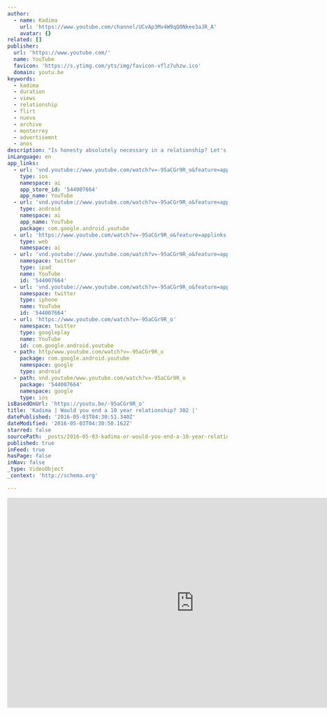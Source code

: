```yaml
---
author:
  - name: Kadima
    url: 'https://www.youtube.com/channel/UCvAp3Mv4W9qQ0Nkee3aJR_A'
    avatar: {}
related: []
publisher:
  url: 'https://www.youtube.com/'
  name: YouTube
  favicon: 'https://s.ytimg.com/yts/img/favicon-vflz7uhzw.ico'
  domain: youtu.be
keywords:
  - kadima
  - duration
  - views
  - relationship
  - flirt
  - nuevo
  - archive
  - monterrey
  - advertisemnt
  - anos
description: "Is honesty absolutely necessary in a relationship? Let's hear from Kelly Ann and Richie."
inLanguage: en
app_links:
  - url: 'vnd.youtube://www.youtube.com/watch?v=-95aCGr9R_o&feature=applinks'
    type: ios
    namespace: ai
    app_store_id: '544007664'
    app_name: YouTube
  - url: 'vnd.youtube://www.youtube.com/watch?v=-95aCGr9R_o&feature=applinks'
    type: android
    namespace: ai
    app_name: YouTube
    package: com.google.android.youtube
  - url: 'https://www.youtube.com/watch?v=-95aCGr9R_o&feature=applinks'
    type: web
    namespace: ai
  - url: 'vnd.youtube://www.youtube.com/watch?v=-95aCGr9R_o&feature=applinks'
    namespace: twitter
    type: ipad
    name: YouTube
    id: '544007664'
  - url: 'vnd.youtube://www.youtube.com/watch?v=-95aCGr9R_o&feature=applinks'
    namespace: twitter
    type: iphone
    name: YouTube
    id: '544007664'
  - url: 'https://www.youtube.com/watch?v=-95aCGr9R_o'
    namespace: twitter
    type: googleplay
    name: YouTube
    id: com.google.android.youtube
  - path: http/www.youtube.com/watch?v=-95aCGr9R_o
    package: com.google.android.youtube
    namespace: google
    type: android
  - path: vnd.youtube/www.youtube.com/watch?v=-95aCGr9R_o
    package: '544007664'
    namespace: google
    type: ios
isBasedOnUrl: 'https://youtu.be/-95aCGr9R_o'
title: 'Kadima | Would you end a 10 year relationship? 302 |'
datePublished: '2016-05-03T04:30:51.340Z'
dateModified: '2016-05-03T04:30:50.162Z'
starred: false
sourcePath: _posts/2016-05-03-kadima-or-would-you-end-a-10-year-relationship-302-or.md
published: true
inFeed: true
hasPage: false
inNav: false
_type: VideoObject
_context: 'http://schema.org'

---
```

<iframe src="https://cdn.embedly.com/widgets/media.html?src=https%3A%2F%2Fwww.youtube.com%2Fembed%2F-95aCGr9R_o%3Ffeature%3Doembed&amp;url=https%3A%2F%2Fwww.youtube.com%2Fwatch%3Fv%3D-95aCGr9R_o%26feature%3Dyoutu.be&amp;image=https%3A%2F%2Fi.ytimg.com%2Fvi%2F-95aCGr9R_o%2Fhqdefault.jpg&amp;key=b7d04c9b404c499eba89ee7072e1c4f7&amp;type=text%2Fhtml&amp;schema=youtube" width="854" height="480" scrolling="no" frameborder="0" allowfullscreen="" style=""></iframe>